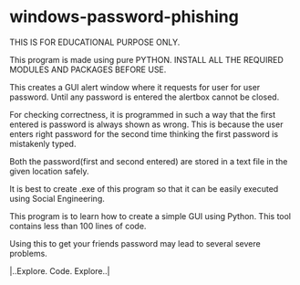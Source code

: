 # windows-password-phishing
THIS IS FOR EDUCATIONAL PURPOSE ONLY.

This program is made using pure PYTHON.
INSTALL ALL THE REQUIRED MODULES AND PACKAGES BEFORE USE.

This creates a GUI alert window where it requests for user for user password. 
Until any password is entered the alertbox cannot be closed.

For checking correctness, it is programmed in such a way that the first entered is password is always shown as wrong.
This is because the user enters right password for the second time thinking the first password is mistakenly typed.

Both the password(first and second entered) are stored in a text file in the given location safely.

It is best to create .exe of this program so that it can be easily executed using Social Engineering.

This program is to learn how to create a simple GUI using Python.
This tool contains less than 100 lines of code.

Using this to get your friends password may lead to several severe problems.

|..Explore. Code. Explore..|
